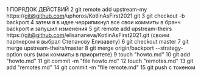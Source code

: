 1 ПОРЯДОК ДЕЙСТВИЙ
2 git remote add upstream-my https://git@github.com/uphoros/KotlinAsFirst2021.git
3 git checkout -b backport
4 затем я в идее черрипикнул все свои коммиты в бранч backport и запушил изменения
5 git remote add upstream-theirs https://git@github.com/elisananeva/KotlinAsFirst2021.git (своим партнером я выбрал Степанову Елизавету)
6 git checkout master
7 git merge upstream-theirs/master
8 git merge origin/backport --strategy-option ours (мои коммиты в приоритете)
9 touch "howto.md"
10 git add "howto.md"
11 git commit -m "file howto.md"
12 touch "remotes.md"
13 git add "remotes.md"
14 git commit -m "file remote.md"
15 git push с токеном

